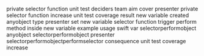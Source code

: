 private selector function unit test deciders team aim cover presenter private selector function increase unit test coverage result new variable created anyobject type presenter set new variable selector function trigger perform method inside new variable example usage swift var selectorperformobject anyobject selectorperformobject presenter selectorperformobjectperformselector consequence unit test coverage increase